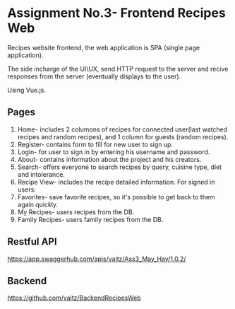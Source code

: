 # Assignment No.3- Frontend Recipes Web

Recipes website frontend, the web application is SPA (single page application).

The side incharge of the UI\UX, send HTTP request to the server and recive responses from the server (eventually displays to the user).

Using Vue.js.

## Pages

1. Home- includes 2 columons of recipes for connected user(last watched recipes and random recipes), and 1 column for guests (random recipes).
2. Register- contains form to fill for new user to sign up.
3. Login- for user to sign in by entering his username and password.
4. About- contains information about the project and his creators.
5. Search- offers everyone to search recipes by query, cuisine type, diet and intolerance.
6. Recipe View- includes the recipe detailed information.
For signed in users:
7. Favorites- save favorite recipes, so it's possible to get back to them again quickly.
8. My Recipes- users recipes from the DB.
9. Family Recipes- users family recipes from the DB.

## Restful API
https://app.swaggerhub.com/apis/vaitz/Ass3_May_Hay/1.0.2/

## Backend

https://github.com/vaitz/BackendRecipesWeb
